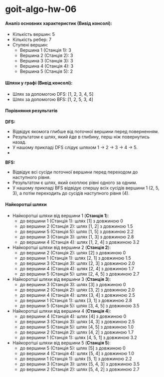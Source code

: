 # goit-algo-hw-06

#### Аналіз основних характеристик (Вивід консолі):
- Кількість вершин: 5
- Кількість ребер: 7
- Ступені вершин:
  - Вершина 1 (Станція 1): 3
  - Вершина 2 (Станція 2): 3
  - Вершина 3 (Станція 3): 3
  - Вершина 4 (Станція 4): 3
  - Вершина 5 (Станція 5): 2

#### Шляхи у графі (Вивід консолі):
- Шлях за допомогою DFS:
[1, 2, 3, 4, 5]
- Шлях за допомогою BFS:
[1, 2, 5, 3, 4]


#### Порівняння результатів

**DFS:**
- Відвідує якомога глибше від поточної вершини перед поверненням.
- Результатом є шлях, який йде в глибину, перш ніж повернутись назад.
- У нашому прикладі DFS слідує шляхом 1 -> 2 -> 3 -> 4 -> 5.
- 
**BFS:**
- Відвідує всі сусіди поточної вершини перед переходом до наступного рівня.
- Результатом є шлях, який охоплює рівні одного за одним.
- У нашому прикладі BFS відвідує спершу всіх сусідів вершини 1 (2, 5, 3), а потім переходить до сусідів наступного рівня (4).

#### Найкоротші шляхи

- Найкоротші шляхи від вершини 1 (**Станція 1**):
	- до вершини 1 (Станція 1): шлях [1] з довжиною 0
	- до вершини 2 (Станція 2): шлях [1, 2] з довжиною 1.5
	- до вершини 5 (Станція 5): шлях [1, 5] з довжиною 2.2
	- до вершини 3 (Станція 3): шлях [1, 3] з довжиною 2.8
	- до вершини 4 (Станція 4): шлях [1, 2, 4] з довжиною 3.2
- Найкоротші шляхи від вершини 2 (**Станція 2**):
	- до вершини 2 (Станція 2): шлях [2] з довжиною 0
	- до вершини 1 (Станція 1): шлях [2, 1] з довжиною 1.5
	- до вершини 3 (Станція 3): шлях [2, 3] з довжиною 2.0
	- до вершини 4 (Станція 4): шлях [2, 4] з довжиною 1.7
	- до вершини 5 (Станція 5): шлях [2, 4, 5] з довжиною 2.7
- Найкоротші шляхи від вершини 3 (**Станція 3**):
	- до вершини 3 (Станція 3): шлях [3] з довжиною 0
	- до вершини 2 (Станція 2): шлях [3, 2] з довжиною 2.0
	- до вершини 4 (Станція 4): шлях [3, 4] з довжиною 2.5
	- до вершини 1 (Станція 1): шлях [3, 1] з довжиною 2.8
	- до вершини 5 (Станція 5): шлях [3, 4, 5] з довжиною 3.5
- Найкоротші шляхи від вершини 4 (**Станція 4**):
	- до вершини 4 (Станція 4): шлях [4] з довжиною 0
	- до вершини 3 (Станція 3): шлях [4, 3] з довжиною 2.5
	- до вершини 5 (Станція 5): шлях [4, 5] з довжиною 1.0
	- до вершини 2 (Станція 2): шлях [4, 2] з довжиною 1.7
	- до вершини 1 (Станція 1): шлях [4, 5, 1] з довжиною 3.2
- Найкоротші шляхи від вершини 5 (**Станція 5**):
	- до вершини 5 (Станція 5): шлях [5] з довжиною 0
	- до вершини 4 (Станція 4): шлях [5, 4] з довжиною 1.0
	- до вершини 1 (Станція 1): шлях [5, 1] з довжиною 2.2
	- до вершини 3 (Станція 3): шлях [5, 4, 3] з довжиною 3.5
	- до вершини 2 (Станція 2): шлях [5, 4, 2] з довжиною 2.7